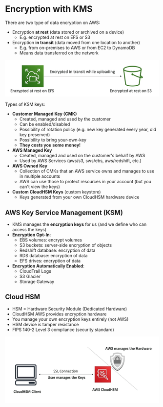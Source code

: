 # Encryption with KMS

There are two type of data encryption on AWS:
- Encryption **at rest** (data stored or archived on a device)
    - E.g. encrypted at rest on EFS or S3
- Encryption **in transit** (data moved from one location to another)
    - E.g. from on-premises to AWS or from EC2 to DynamoDB
    - Means data transferred on the network

![Types of encryption](../../images/security/types_of_encryption.png)

Types of KSM keys:
- **Customer Managed Key (CMK)**
    - Created, managed and used by the customer
    - Can be enabled/disabled
    - Possibility of rotation policy (e.g. new key generated every year, old key preserved)
    - Possibility to bring your-own-key
    - **They costs you some money!**
- **AWS Managed Key**
    - Created, managed and used on the customer's behalf by AWS
    - Used by AWS Services (aws/s3, sws/ebs, aws/redshift, etc.)
- **AWS Owned Key**
    - Collection of CMKs that an AWS service owns and manages to use in multiple accounts
    - AWS can use those to protect resources in your account (but you can't view the keys)
- **Custom CloudHSM Keys** (custom keystore)
    - Keys generated from your own CloudHSM hardware device

## AWS Key Service Management (KSM)

- KMS manages the **encryption keys** for us (and we define who can access the keys)
- **Encryption Opt-In**:
    - EBS volumes: encrypt volumes
    - S3 buckets: server-side encryption of objects
    - Redshift database: encryption of data
    - RDS database: encryption of data
    - EFS drives: encryption of data
- **Encryption Automatically Enabled**:
    - CloudTrail Logs
    - S3 Glacier
    - Storage Gateway

## Cloud HSM

- HSM = Hardware Security Module (Dedicated Hardware)
- CloudHSM AWS provides encryption hardware
- You manage your own encryption keys entirely (not AWS)
- HSM device is tamper resistance
- FIPS 140-2 Level 3 compliance (security standard)

![CloudHSM Diagram](../../images/security/cloudhsm_diagram.png)